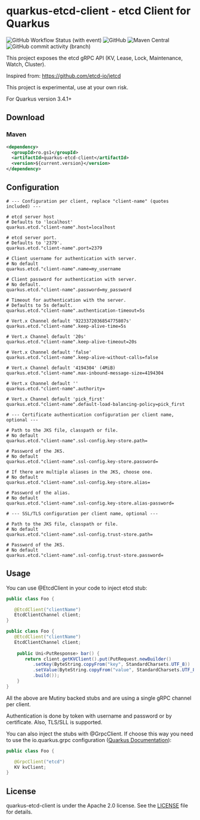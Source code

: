 # quarkus-etcd-client - etcd Client for Quarkus
![GitHub Workflow Status (with event)](https://img.shields.io/github/actions/workflow/status/gs1-romania/quarkus-etcd-client/.github%2Fworkflows%2Fbuild.yml)
![GitHub](https://img.shields.io/github/license/gs1-romania/quarkus-etcd-client)
![Maven Central](https://img.shields.io/maven-central/v/ro.gs1/quarkus-etcd-client)
![GitHub commit activity (branch)](https://img.shields.io/github/commit-activity/m/gs1-romania/quarkus-etcd-client)

This project exposes the etcd gRPC API (KV, Lease, Lock, Maintenance, Watch, Cluster).

Inspired from: https://github.com/etcd-io/jetcd

This project is experimental, use at your own risk.

For Quarkus version 3.4.1+

## Download

### Maven

```xml
<dependency>
  <groupId>ro.gs1</groupId>
  <artifactId>quarkus-etcd-client</artifactId>
  <version>${current.version}</version>
</dependency>
```
## Configuration

```properties
# --- Configuration per client, replace "client-name" (quotes included) ---

# etcd server host
# Defaults to 'localhost'
quarkus.etcd."client-name".host=localhost

# etcd server port.
# Defaults to '2379'.
quarkus.etcd."client-name".port=2379

# Client username for authentication with server.
# No default
quarkus.etcd."client-name".name=my_username

# Client password for authentication with server.
# No default.
quarkus.etcd."client-name".password=my_password

# Timeout for authentication with the server. 
# Defaults to 5s default.
quarkus.etcd."client-name".authentication-timeout=5s

# Vert.x Channel default '9223372036854775807s'
quarkus.etcd."client-name".keep-alive-time=5s

# Vert.x Channel default '20s'
quarkus.etcd."client-name".keep-alive-timeout=20s

# Vert.x Channel default 'false'
quarkus.etcd."client-name".keep-alive-without-calls=false

# Vert.x Channel default '4194304' (4MiB)
quarkus.etcd."client-name".max-inbound-message-size=4194304

# Vert.x Channel default ''
quarkus.etcd."client-name".authority=

# Vert.x Channel default 'pick_first'
quarkus.etcd."client-name".default-load-balancing-policy=pick_first
```

```properties
# --- Certificate authentication configuration per client name, optional ---

# Path to the JKS file, classpath or file.
# No default
quarkus.etcd."client-name".ssl-config.key-store.path=

# Password of the JKS.
# No default
quarkus.etcd."client-name".ssl-config.key-store.password=

# If there are multiple aliases in the JKS, choose one.
# No default
quarkus.etcd."client-name".ssl-config.key-store.alias=

# Password of the alias.
# No default
quarkus.etcd."client-name".ssl-config.key-store.alias-password=

# --- SSL/TLS configuration per client name, optional ---

# Path to the JKS file, classpath or file.
# No default
quarkus.etcd."client-name".ssl-config.trust-store.path=

# Password of the JKS.
# No default
quarkus.etcd."client-name".ssl-config.trust-store.password=
```

## Usage

You can use @EtcdClient in your code to inject etcd stub:

```java
public class Foo {

   @EtcdClient("clientName")
   EtcdClientChannel client;
}
```


```java
public class Foo {
   @EtcdClient("clientName")
   EtcdClientChannel client;
    
    public Uni<PutResponse> bar() {
       return client.getKVClient().put(PutRequest.newBuilder()
          .setKey(ByteString.copyFrom("key", StandardCharsets.UTF_8))
          .setValue(ByteString.copyFrom("value", StandardCharsets.UTF_8))
          .build());
    }
}
```
All the above are Mutiny backed stubs and are using a single gRPC channel per client.

Authentication is done by token with username and password or by certificate.
Also, TLS/SLL is supported.

You can also inject the stubs with @GrpcClient. 
If choose this way you need to use the io.quarkus.grpc configuration ([Quarkus Documentation](https://quarkus.io/guides/grpc-getting-started)):

```java
public class Foo {

   @GrpcClient("etcd")
   KV kvClient;
}
```

## License
quarkus-etcd-client is under the Apache 2.0 license. See the [LICENSE](https://github.com/gs1-romania/quarkus-etcd-client/blob/master/LICENSE) file for details.